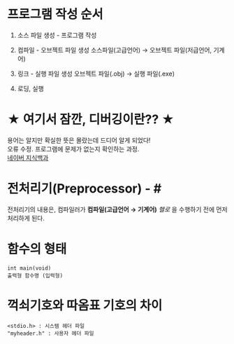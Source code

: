 # 프로그램 작성 순서

1. 소스 파일 생성 - 프로그램 작성

2. 컴파일 - 오브젝트 파일 생성
소스파일(고급언어) → 오브젝트 파일(저급언어, 기계어)

3. 링크 - 실행 파일 생성
오브젝트 파일(.obj) → 실행 파일(.exe)

4. 로딩, 실행


# ★ 여기서 잠깐, 디버깅이란?? ★
용어는 알지만 확실한 뜻은 몰랐는데 드디어 알게 되었다!    
오류 수정. 프로그램에 문제가 없는지 확인하는 과정.    
[네이버 지식백과](https://terms.naver.com/entry.nhn?docId=820209&cid=42344&categoryId=42344)



# 전처리기(Preprocessor) - \#
전처리기의 내용은, 컴파일러가 **컴파일(고급언어 → 기계어)** *헬로* 을 수행하기 전에 먼저 처리하게 된다.



# 함수의 형태
```
int main(void)
출력형 함수명 (입력형)
```


# 꺽쇠기호와 따옴표 기호의 차이
```
<stdio.h> : 시스템 헤더 파일
"myheader.h" : 사용자 헤더 파일
```


